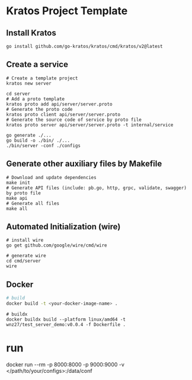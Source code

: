 <!--
 * @Author: 27
 * @LastEditors: 27
 * @Date: 2023-10-21 20:07:02
 * @LastEditTime: 2023-10-26 14:25:01
 * @FilePath: /Coding-Daily/content/examples/serverdemo/README.md
 * @description: type some description
-->
# Kratos Project Template

## Install Kratos
```
go install github.com/go-kratos/kratos/cmd/kratos/v2@latest
```
## Create a service
```
# Create a template project
kratos new server

cd server
# Add a proto template
kratos proto add api/server/server.proto
# Generate the proto code
kratos proto client api/server/server.proto
# Generate the source code of service by proto file
kratos proto server api/server/server.proto -t internal/service

go generate ./...
go build -o ./bin/ ./...
./bin/server -conf ./configs
```
## Generate other auxiliary files by Makefile
```
# Download and update dependencies
make init
# Generate API files (include: pb.go, http, grpc, validate, swagger) by proto file
make api
# Generate all files
make all
```
## Automated Initialization (wire)
```
# install wire
go get github.com/google/wire/cmd/wire

# generate wire
cd cmd/server
wire
```

## Docker
```bash
# build
docker build -t <your-docker-image-name> .
```
```shell
# buildx
docker buildx build --platform linux/amd64 -t wnz27/test_server_demo:v0.0.4 -f Dockerfile .
```
# run
docker run --rm -p 8000:8000 -p 9000:9000 -v </path/to/your/configs>:/data/conf <your-docker-image-name>
```

